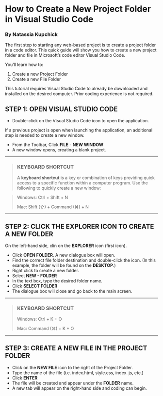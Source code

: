# How to Create a New Project Folder in Visual Studio Code #
### By Natassia Kupchick ###

The first step to starting any web-based project is to create a project folder in a code editor. This quick guide will show you how to create a new project folder and file in Microsoft’s code editor Visual Studio Code.

You’ll learn how to:
1.	Create a new Project Folder
2.	Create a new File Folder


This tutorial requires Visual Studio Code to already be downloaded and installed on the desired computer. Prior coding experience is not required.

## STEP 1: OPEN VISUAL STUDIO CODE
- Double-click on the Visual Studio Code icon to open the application.

If a previous project is open when launching the application, an additional step is needed to create a new window.
- From the Toolbar, Click **FILE** - **NEW WINDOW**
- A new window opens, creating a blank project. 

---

>### KEYBOARD SHORTCUT ###
> A **keyboard shortcut** is a key or combination of keys providing quick access to a specific function within a computer program. Use the following to quickly create a new window: 

>Windows:	Ctrl + Shift + N
>
>Mac:	Shift (⇧) + Command (⌘) + N
>
---


## STEP 2: CLICK THE EXPLORER ICON TO CREATE A NEW FOLDER
On the left-hand side, clin on the **EXPLORER** icon (first icon).

- Click **OPEN FOLDER**. A new dialogue box will open.
- Find the correct file folder destination and double-click the icon. (In this example, the folder will be found on the **DESKTOP**.)
- Right click to create a new folder.
-    Select **NEW - FOLDER**
-    In the text box, type the desired folder name.
-    Click **SELECT FOLDER**
-    The dialogue box will close and go back to the main screen.
---

>### KEYBOARD SHORTCUT ###
>Windows: Ctrl + K + O
>
>Mac:  Command (⌘) + K + O
>
---


## STEP 3: CREATE A NEW FILE IN THE PROJECT FOLDER

- Click on the **NEW FILE** icon to the right of the Project Folder.
- Type the name of the file (i.e. index.html, style.css, index. js, etc.)
- Click **ENTER**
- The file will be created and appear under the **FOLDER** name.
- A new tab will appear on the right-hand side and coding can begin.
